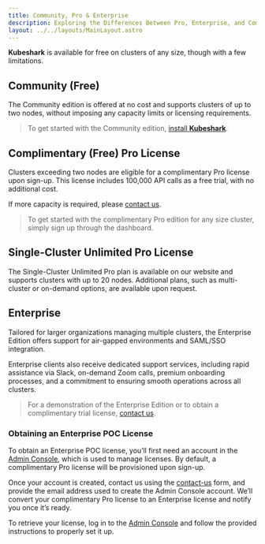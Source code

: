 ```yaml
---
title: Community, Pro & Enterprise  
description: Exploring the Differences Between Pro, Enterprise, and Community Editions  
layout: ../../layouts/MainLayout.astro
---
```


**Kubeshark** is available for free on clusters of any size, though with a few limitations.

## Community (Free)

The Community edition is offered at no cost and supports clusters of up to two nodes, without imposing any capacity limits or licensing requirements.

> To get started with the Community edition, [install **Kubeshark**](/en/install).

## Complimentary (Free) Pro License

Clusters exceeding two nodes are eligible for a complimentary Pro license upon sign-up. This license includes 100,000 API calls as a free trial, with no additional cost.

If more capacity is required, please [contact us](https://kubeshark.co/contact-us).

> To get started with the complimentary Pro edition for any size cluster, simply sign up through the dashboard.

## Single-Cluster Unlimited Pro License

The Single-Cluster Unlimited Pro plan is available on our website and supports clusters with up to 20 nodes. Additional plans, such as multi-cluster or on-demand options, are available upon request.

## Enterprise

Tailored for larger organizations managing multiple clusters, the Enterprise Edition offers support for air-gapped environments and SAML/SSO integration.

Enterprise clients also receive dedicated support services, including rapid assistance via Slack, on-demand Zoom calls, premium onboarding processes, and a commitment to ensuring smooth operations across all clusters.

> For a demonstration of the Enterprise Edition or to obtain a complimentary trial license, [contact us](https://kubeshark.co/contact-us).

### Obtaining an Enterprise POC License

To obtain an Enterprise POC license, you’ll first need an account in the [Admin Console](https://console.kubeshark.co/), which is used to manage licenses. By default, a complimentary Pro license will be provisioned upon sign-up.

Once your account is created, contact us using the [contact-us](https://kubeshark.co/contact-us) form, and provide the email address used to create the Admin Console account. We’ll convert your complimentary Pro license to an Enterprise license and notify you once it’s ready.

To retrieve your license, log in to the [Admin Console](https://console.kubeshark.co/) and follow the provided instructions to properly set it up.
